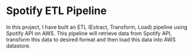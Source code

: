 # Spotify ETL Pipeline
In this project, I have built an ETL (Extract, Transform, Load) pipeline using Spotify API on AWS. This pipeline will retrieve data from Spotify API, transform this data to desired format and then load this data into AWS datastore.
